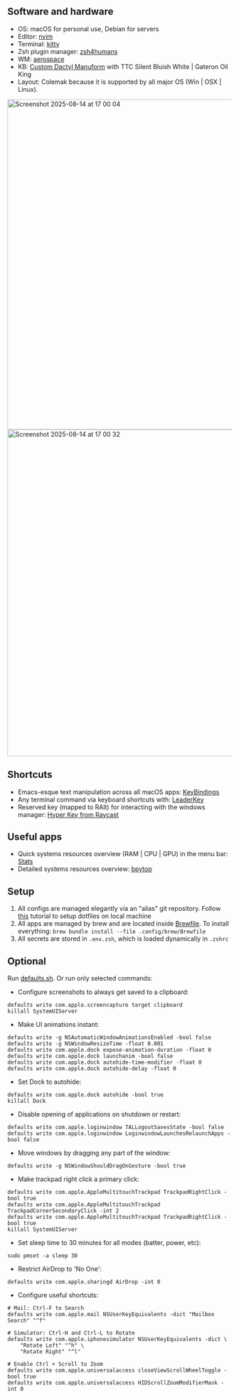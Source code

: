 ## Software and hardware

- OS: macOS for personal use, Debian for servers
- Editor: [nvim](https://github.com/neovim/neovim)
- Terminal: [kitty](https://github.com/kovidgoyal/kitty)
- Zsh plugin manager: [zsh4humans](https://github.com/romkatv/zsh4humans)
- WM: [aerospace](https://github.com/nikitabobko/AeroSpace)
- KB: [Custom Dactyl Manuform](https://cyboard.digital/products/custom-dactyl-manuform) with TTC Silent Bluish White | Gateron Oil King 
- Layout: Colemak because it is supported by all major OS (Win | OSX | Linux).

<img width="1582" height="743" alt="Screenshot 2025-08-14 at 17 00 04" src="https://github.com/user-attachments/assets/a0952fc9-1b44-4b88-bebd-c7de42cf9c21" />
<img width="1569" height="735" alt="Screenshot 2025-08-14 at 17 00 32" src="https://github.com/user-attachments/assets/d4acef75-3106-4118-b4a1-bbc0b7ffd426" />

## Shortcuts

- Emacs-esque text manipulation across all macOS apps: [KeyBindings](https://github.com/ttscoff/KeyBindings) 
- Any terminal command via keyboard shortcuts with: [LeaderKey](https://github.com/mikker/LeaderKey.app)
- Reserved key (mapped to RAlt) for interacting with the windows manager: [Hyper Key from Raycast](https://manual.raycast.com/hyperkey)

## Useful apps

- Quick systems resources overview (RAM | CPU | GPU) in the menu bar: [Stats](https://github.com/exelban/stats) 
- Detailed systems resources overview: [bpytop](https://github.com/aristocratos/bpytop) 
  
## Setup

1. All configs are managed elegantly via an "alias" git repository. Follow [this](https://www.atlassian.com/git/tutorials/dotfiles) tutorial to setup dotfiles on local machine
2. All apps are managed by brew and are located inside [Brewfile](https://docs.brew.sh/Brew-Bundle-and-Brewfile). To install everything: `brew bundle install --file .config/brew/Brewfile`
3. All secrets are stored in `.env.zsh`, which is loaded dynamically in `.zshrc`

## Optional

Run [defaults.sh](.config/scripts/macos-shortcuts.sh). Or run only selected commands:

- Configure screenshots to always get saved to a clipboard:
```
defaults write com.apple.screencapture target clipboard
killall SystemUIServer
```

- Make UI animations instant:
```
defaults write -g NSAutomaticWindowAnimationsEnabled -bool false
defaults write -g NSWindowResizeTime -float 0.001
defaults write com.apple.dock expose-animation-duration -float 0
defaults write com.apple.dock launchanim -bool false
defaults write com.apple.dock autohide-time-modifier -float 0
defaults write com.apple.dock autohide-delay -float 0
```

- Set Dock to autohide:
```
defaults write com.apple.dock autohide -bool true
killall Dock
```

- Disable opening of applications on shutdown or restart:
```
defaults write com.apple.loginwindow TALLogoutSavesState -bool false
defaults write com.apple.loginwindow LoginwindowLaunchesRelaunchApps -bool false
```

- Move windows by dragging any part of the window:
```
defaults write -g NSWindowShouldDragOnGesture -bool true
```

- Make trackpad right click a primary click:
```
defaults write com.apple.AppleMultitouchTrackpad TrackpadRightClick -bool true
defaults write com.apple.AppleMultitouchTrackpad TrackpadCornerSecondaryClick -int 2
defaults write com.apple.AppleMultitouchTrackpad TrackpadRightClick -bool true
killall SystemUIServer
```

- Set sleep time to 30 minutes for all modes (batter, power, etc):
```
sudo pmset -a sleep 30
```

- Restrict AirDrop to 'No One':
```
defaults write com.apple.sharingd AirDrop -int 0
```

- Configure useful shortcuts:
```
# Mail: Ctrl-F to Search
defaults write com.apple.mail NSUserKeyEquivalents -dict "Mailbox Search" "^f"

# Simulator: Ctrl-H and Ctrl-L to Rotate
defaults write com.apple.iphonesimulator NSUserKeyEquivalents -dict \
    "Rotate Left" "^h" \
    "Rotate Right" "^l"

# Enable Ctrl + Scroll to Zoom
defaults write com.apple.universalaccess closeViewScrollWheelToggle -bool true
defaults write com.apple.universalaccess HIDScrollZoomModifierMask -int 0
```
